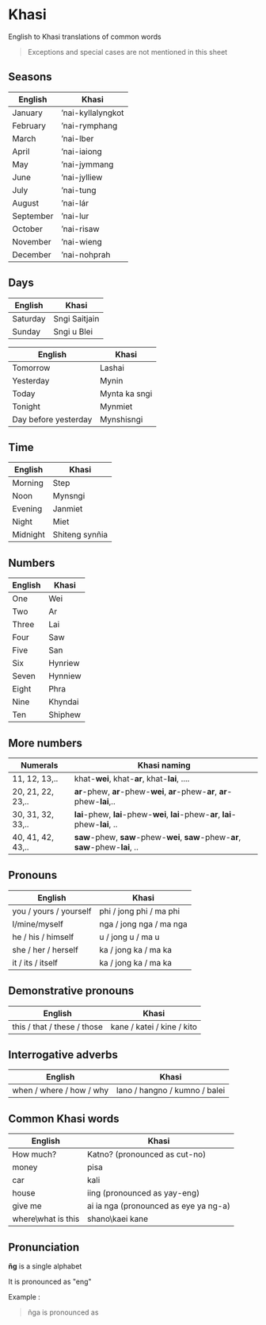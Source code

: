 # Khasi
English to Khasi translations of common words
> Exceptions and special cases are not mentioned in this sheet

## Seasons


| English| Khasi |
|-------------|-----------------------------|
|January|’nai-kyllalyngkot|
|February|’nai-rymphang|
|March|’nai-lber|
|April|’nai-iaiong|
|May|’nai-jymmang|
|June|’nai-jylliew|
|July|’nai-tung|
|August|’nai-lár|
|September|’nai-lur|
|October|’nai-risaw|
|November|’nai-wieng|
|December|’nai-nohprah|

## Days
|English|Khasi|
|----------|-----------------------------------|
|Saturday|Sngi Saitjain|
|Sunday|Sngi u Blei|

|English|Khasi|
|----------|-----------------------------------|
|Tomorrow|Lashai|
|Yesterday|Mynin|
|Today|Mynta ka sngi|
|Tonight|Mynmiet|
|Day before yesterday|Mynshisngi|

## Time
|English|Khasi|
|----------|-----------------------------------|
|Morning|Step|
|Noon|Mynsngi|
|Evening|Janmiet|
|Night|Miet|
|Midnight|Shiteng synñia|

## Numbers
|English|Khasi|
|----------|-----------------------------------|
|One|Wei|
|Two|Ar|
|Three|Lai|
|Four|Saw|
|Five|San|
|Six|Hynriew|
|Seven|Hynniew|
|Eight|Phra|
|Nine|Khyndai|
|Ten|Shiphew|

## More numbers
|Numerals|Khasi naming|
|----------|-----------------------------------|
|11, 12, 13,.. | khat-**wei**, khat-**ar**, khat-**lai**, ....
|20, 21, 22, 23,..| **ar**-phew, **ar**-phew-**wei**, **ar**-phew-**ar**, **ar**-phew-**lai**,..
|30, 31, 32, 33,..|**lai**-phew, **lai**-phew-**wei**, **lai**-phew-**ar**, **lai**-phew-**lai**, ..|  
|40, 41, 42, 43,..|**saw**-phew, **saw**-phew-**wei**, **saw**-phew-**ar**, **saw**-phew-**lai**, ..|  

## Pronouns
|English|Khasi|
|----------|-----------------------------------|
|you / yours / yourself| phi / jong phi / ma phi|
|I/mine/myself|nga / jong nga / ma nga|
|he / his / himself|u / jong u / ma u|
|she / her / herself|ka / jong ka / ma ka|
|it / its / itself|ka / jong ka / ma ka|


## Demonstrative pronouns
|English|Khasi|
|----------|-----------------------------------|
|this / that / these / those|kane / katei / kine / kito|

## Interrogative adverbs
|English|Khasi|
|----------|-----------------------------------|
|when / where / how / why|lano / hangno / kumno / balei|

## Common Khasi words
|English|Khasi|
|----------|-----------------------------------|
|How much?|Katno? (pronounced as cut-no)|
|money|pisa|
|car|kali|
|house|iing (pronounced as yay-eng)|
|give me|ai ia nga (pronounced as eye ya ng-a)|
|where\what is this|shano\kaei kane|

## Pronunciation

**ñg** is a single alphabet

It is pronounced as "eng"

Example :
> ñga is pronounced as 
